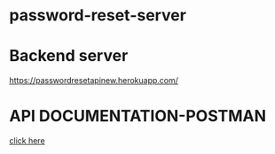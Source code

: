 # password-reset-server

<h1>Backend server</h1>
<a href="https://passwordreset-api.herokuapp.com/">https://passwordresetapinew.herokuapp.com/</a>

<h1>API DOCUMENTATION-POSTMAN</h1>

<a href="https://documenter.getpostman.com/view/21868300/VUjSF4A3">click here</a>



